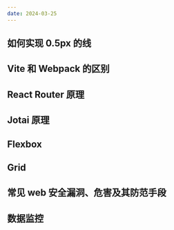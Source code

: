```yaml
---
date: 2024-03-25
---
```


## 如何实现 0.5px 的线

## Vite 和 Webpack 的区别

## React Router 原理

## Jotai 原理

## Flexbox

## Grid

## 常见 web 安全漏洞、危害及其防范手段

## 数据监控
